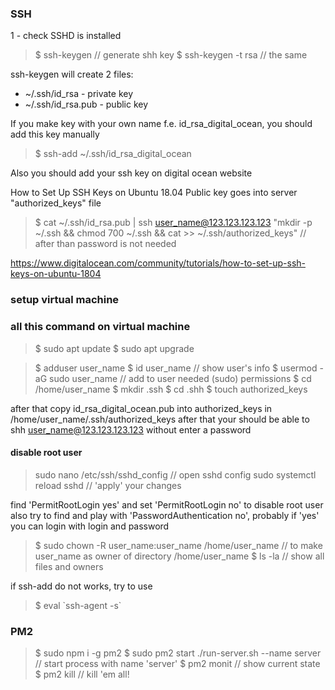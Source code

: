 ### SSH

1 - check SSHD is installed

> $ ssh-keygen // generate shh key
> $ ssh-keygen -t rsa // the same

ssh-keygen will create 2 files:
- ~/.ssh/id_rsa - private key
- ~/.ssh/id_rsa.pub - public key

If you make key with your own name f.e. id_rsa_digital_ocean, you should add this key manually
> $ ssh-add ~/.ssh/id_rsa_digital_ocean

Also you should add your ssh key on digital ocean website

How to Set Up SSH Keys on Ubuntu 18.04
Public key goes into server "authorized_keys" file
> $ cat ~/.ssh/id_rsa.pub | ssh user_name@123.123.123.123 "mkdir -p ~/.ssh && chmod 700 ~/.ssh && cat >> ~/.ssh/authorized_keys" // after than password is not needed

https://www.digitalocean.com/community/tutorials/how-to-set-up-ssh-keys-on-ubuntu-1804

### setup virtual machine

### all this command on virtual machine
> $ sudo apt update
> $ sudo apt upgrade

> $ adduser user_name
> $ id user_name // show user's info
> $ usermod -aG sudo user_name // add to user needed (sudo) permissions
> $ cd /home/user_name
> $ mkdir .ssh
> $ cd .shh
> $ touch authorized_keys

after that copy id_rsa_digital_ocean.pub into authorized_keys in /home/user_name/.ssh/authorized_keys
after that your should be able to shh user_name@123.123.123.123 without enter a password

#### disable root user

> sudo nano /etc/ssh/sshd_config // open sshd config
> sudo systemctl reload sshd // 'apply' your changes

find 'PermitRootLogin yes' and set 'PermitRootLogin no' to disable root user
also try to find and play with 'PasswordAuthentication no', probably if 'yes' you can login with login and password

> $ sudo chown -R user_name:user_name /home/user_name // to make user_name as owner of directory /home/user_name
> $ ls -la // show all files and owners

if ssh-add do not works, try to use
> $ eval \`ssh-agent -s\`


### PM2
> $ sudo npm i -g pm2
> $ sudo pm2 start ./run-server.sh --name server // start process with name 'server'
> $ pm2 monit // show current state
> $ pm2 kill // kill 'em all!
